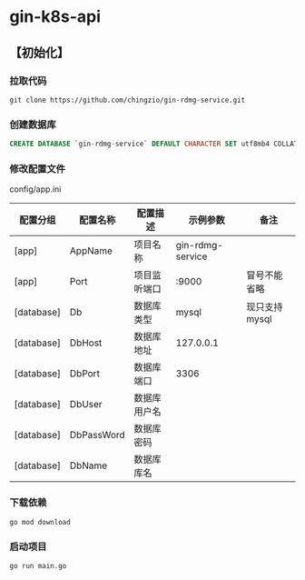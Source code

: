 # gin-k8s-api

## 【初始化】

### 拉取代码

```shell
git clone https://github.com/chingzio/gin-rdmg-service.git
```

### 创建数据库

```sql
CREATE DATABASE `gin-rdmg-service` DEFAULT CHARACTER SET utf8mb4 COLLATE utf8mb4_general_ci;
```

### 修改配置文件
config/app.ini

| 配置分组     | 配置名称   | 配置描述           | 示例参数           | 备注          |
| ------------ | ---------- | ------------------ | ------------------ | ------------- |
| [app]        | AppName    | 项目名称           | gin-rdmg-service    |               |
| [app]        | Port       | 项目监听端口       | :9000              | 冒号不能省略  |
| [database]   | Db         | 数据库类型         | mysql              | 现只支持mysql |
| [database]   | DbHost     | 数据库地址         | 127.0.0.1          |               |
| [database]   | DbPort     | 数据库端口         | 3306               |               |
| [database]   | DbUser     | 数据库用户名       |                    |               |
| [database]   | DbPassWord | 数据库密码         |                    |               |
| [database]   | DbName     | 数据库库名         |                    |               |

### 下载依赖

```shell
go mod download
```

### 启动项目

```shell
go run main.go
```

